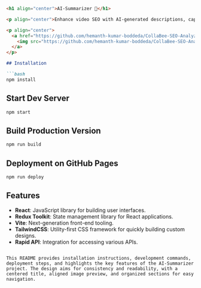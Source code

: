 ```markdown
<h1 align="center">AI-Summarizer 🚀</h1>

<p align="center">Enhance video SEO with AI-generated descriptions, captions, and keywords effortlessly.</p>

<p align="center">
  <a href="https://github.com/hemanth-kumar-boddeda/CollaBee-SEO-Analyzer/blob/master/public/Screenshot%202024-03-27%20183749.png">
    <img src="https://github.com/hemanth-kumar-boddeda/CollaBee-SEO-Analyzer/blob/master/public/Screenshot%202024-03-27%20183749.png" alt="Preview">
  </a>
</p>

## Installation

```bash
npm install
```

## Start Dev Server

```bash
npm start
```

## Build Production Version

```bash
npm run build
```

## Deployment on GitHub Pages

```bash
npm run deploy
```

## Features

- **React**: JavaScript library for building user interfaces.
- **Redux Toolkit**: State management library for React applications.
- **Vite**: Next-generation front-end tooling.
- **TailwindCSS**: Utility-first CSS framework for quickly building custom designs.
- **Rapid API**: Integration for accessing various APIs.
```

This README provides installation instructions, development commands, deployment steps, and highlights the key features of the AI-Summarizer project. The design aims for consistency and readability, with a centered title, aligned image preview, and organized sections for easy navigation.
